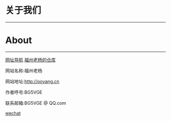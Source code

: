 # 关于我们

___

# About
---

[网址导航](/a/)   [福州老杨的仓库](/index2.html)

网站名称:福州老杨

网站地址:http://ooyang.cn

作者呼号:BG5VGE

联系邮箱:BG5VGE @ QQ.com

[wechat](/img/wechat.gif)
